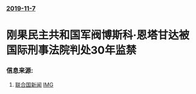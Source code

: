 ### [2019-11-7](/news/2019/11/7/index.md)

##### 
#  刚果民主共和国军阀博斯科·恩塔甘达被国际刑事法院判处30年监禁 




### 信息来源:

1. [联合国新闻](https://news.un.org/zh/story/2019/11/1045161) [IMG](https://global.unitednations.entermediadb.net/assets/mediadb/services/module/asset/downloads/preset/Libraries/Production+Library/07-11-2019_ICC_Bosco-Ntaganda.jpg/image770x420cropped.jpg)
